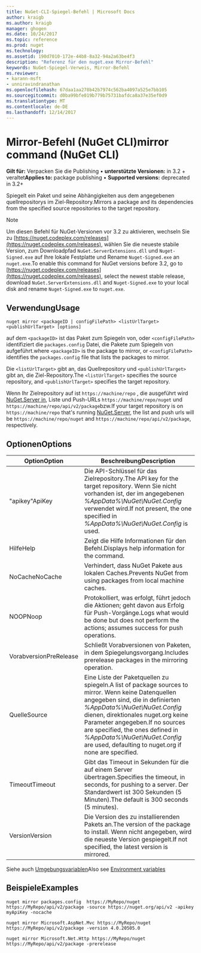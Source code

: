 ```yaml
---
title: NuGet-CLI-Spiegel-Befehl | Microsoft Docs
author: kraigb
ms.author: kraigb
manager: ghogen
ms.date: 10/24/2017
ms.topic: reference
ms.prod: nuget
ms.technology: 
ms.assetid: 190d7010-172e-44b8-8a32-94a2a63be4f3
description: "Referenz für den nuget.exe Mirror-Befehl"
keywords: NuGet-Spiegel-Verweis, Mirror-Befehl
ms.reviewer:
- karann-msft
- unniravindranathan
ms.openlocfilehash: 67daa1aa278b42b7974c562ba4097a525e7bb105
ms.sourcegitcommit: d0ba99bfe019b779b75731bafdca8a37e35ef0d9
ms.translationtype: MT
ms.contentlocale: de-DE
ms.lasthandoff: 12/14/2017
---
```

# <a name="mirror-command-nuget-cli"></a><span data-ttu-id="fc858-104">Mirror-Befehl (NuGet CLI)</span><span class="sxs-lookup"><span data-stu-id="fc858-104">mirror command (NuGet CLI)</span></span>

<span data-ttu-id="fc858-105">**Gilt für:** Verpacken Sie die Publishing &bullet; **unterstützte Versionen:** in 3.2 + veraltet</span><span class="sxs-lookup"><span data-stu-id="fc858-105">**Applies to:** package publishing &bullet; **Supported versions:** deprecated in 3.2+</span></span>

<span data-ttu-id="fc858-106">Spiegelt ein Paket und seine Abhängigkeiten aus dem angegebenen quellrepositorys im Ziel-Repository.</span><span class="sxs-lookup"><span data-stu-id="fc858-106">Mirrors a package and its dependencies from the specified source repositories to the target repository.</span></span>

> [!NOTE]
> <span data-ttu-id="fc858-107">Um diesen Befehl für NuGet-Versionen vor 3.2 zu aktivieren, wechseln Sie zu [https://nuget.codeplex.com/releases](https://nuget.codeplex.com/releases), wählen Sie die neueste stabile Version, zum Downloadpfad `NuGet.ServerExtensions.dll` und `Nuget-Signed.exe` auf Ihre lokale Festplatte und Rename `Nuget-Signed.exe` an `nuget.exe`.</span><span class="sxs-lookup"><span data-stu-id="fc858-107">To enable this command for NuGet versions before 3.2, go to [https://nuget.codeplex.com/releases](https://nuget.codeplex.com/releases), select the newest stable release, download `NuGet.ServerExtensions.dll` and `Nuget-Signed.exe` to your local disk and rename `Nuget-Signed.exe` to `nuget.exe`.</span></span>

## <a name="usage"></a><span data-ttu-id="fc858-108">Verwendung</span><span class="sxs-lookup"><span data-stu-id="fc858-108">Usage</span></span>

```
nuget mirror <packageID | configFilePath> <listUrlTarget> <publishUrlTarget> [options]
```

<span data-ttu-id="fc858-109">auf dem `<packageID>` ist das Paket zum Spiegeln von, oder `<configFilePath>` identifiziert die `packages.config` Datei, die Pakete zum Spiegeln von aufgeführt.</span><span class="sxs-lookup"><span data-stu-id="fc858-109">where `<packageID>` is the package to mirror, or `<configFilePath>` identifies the `packages.config` file that lists the packages to mirror.</span></span>

<span data-ttu-id="fc858-110">Die `<listUrlTarget>` gibt an, das Quellrepository und `<publishUrlTarget>` gibt an, die Ziel-Repository.</span><span class="sxs-lookup"><span data-stu-id="fc858-110">The `<listUrlTarget>` specifies the source repository, and `<publishUrlTarget>` specifies the target repository.</span></span>

<span data-ttu-id="fc858-111">Wenn Ihr Zielrepository auf ist `https://machine/repo` , die ausgeführt wird [NuGet.Server in](../hosting-packages/NuGet-Server.md), Liste und Push-URLs `https://machine/repo/nuget` und `https://machine/repo/api/v2/package`bzw.</span><span class="sxs-lookup"><span data-stu-id="fc858-111">If your target repository is on `https://machine/repo` that's running [NuGet.Server](../hosting-packages/NuGet-Server.md), the list and push urls will be `https://machine/repo/nuget` and `https://machine/repo/api/v2/package`, respectively.</span></span>

## <a name="options"></a><span data-ttu-id="fc858-112">Optionen</span><span class="sxs-lookup"><span data-stu-id="fc858-112">Options</span></span>

| <span data-ttu-id="fc858-113">Option</span><span class="sxs-lookup"><span data-stu-id="fc858-113">Option</span></span> | <span data-ttu-id="fc858-114">Beschreibung</span><span class="sxs-lookup"><span data-stu-id="fc858-114">Description</span></span> |
| --- | --- |
| <span data-ttu-id="fc858-115">"apikey"</span><span class="sxs-lookup"><span data-stu-id="fc858-115">ApiKey</span></span> | <span data-ttu-id="fc858-116">Die API-Schlüssel für das Zielrepository.</span><span class="sxs-lookup"><span data-stu-id="fc858-116">The API key for the target repository.</span></span> <span data-ttu-id="fc858-117">Wenn Sie nicht vorhanden ist, der im angegebenen *%AppData%\NuGet\NuGet.Config* verwendet wird.</span><span class="sxs-lookup"><span data-stu-id="fc858-117">If not present,  the one specified in *%AppData%\NuGet\NuGet.Config* is used.</span></span> |
| <span data-ttu-id="fc858-118">Hilfe</span><span class="sxs-lookup"><span data-stu-id="fc858-118">Help</span></span> | <span data-ttu-id="fc858-119">Zeigt die Hilfe Informationen für den Befehl.</span><span class="sxs-lookup"><span data-stu-id="fc858-119">Displays help information for the command.</span></span> |
| <span data-ttu-id="fc858-120">NoCache</span><span class="sxs-lookup"><span data-stu-id="fc858-120">NoCache</span></span> | <span data-ttu-id="fc858-121">Verhindert, dass NuGet Pakete aus lokalen Caches.</span><span class="sxs-lookup"><span data-stu-id="fc858-121">Prevents NuGet from using packages from local machine caches.</span></span> |
| <span data-ttu-id="fc858-122">NOOP</span><span class="sxs-lookup"><span data-stu-id="fc858-122">Noop</span></span> | <span data-ttu-id="fc858-123">Protokolliert, was erfolgt, führt jedoch die Aktionen; geht davon aus Erfolg für Push-Vorgänge.</span><span class="sxs-lookup"><span data-stu-id="fc858-123">Logs what would be done but does not perform the actions; assumes success for push operations.</span></span> |
| <span data-ttu-id="fc858-124">Vorabversion</span><span class="sxs-lookup"><span data-stu-id="fc858-124">PreRelease</span></span> | <span data-ttu-id="fc858-125">Schließt Vorabversionen von Paketen, in dem Spiegelungsvorgang.</span><span class="sxs-lookup"><span data-stu-id="fc858-125">Includes prerelease packages in the mirroring operation.</span></span> |
| <span data-ttu-id="fc858-126">Quelle</span><span class="sxs-lookup"><span data-stu-id="fc858-126">Source</span></span> | <span data-ttu-id="fc858-127">Eine Liste der Paketquellen zu spiegeln.</span><span class="sxs-lookup"><span data-stu-id="fc858-127">A list of package sources to mirror.</span></span> <span data-ttu-id="fc858-128">Wenn keine Datenquellen angegeben sind, die in definierten *%AppData%\NuGet\NuGet.Config* dienen, direktionales nuget.org keine Parameter angegeben.</span><span class="sxs-lookup"><span data-stu-id="fc858-128">If no sources are specified, the ones defined in *%AppData%\NuGet\NuGet.Config* are used, defaulting to nuget.org if none are specified.</span></span> |
| <span data-ttu-id="fc858-129">Timeout</span><span class="sxs-lookup"><span data-stu-id="fc858-129">Timeout</span></span> | <span data-ttu-id="fc858-130">Gibt das Timeout in Sekunden für die auf einem Server übertragen.</span><span class="sxs-lookup"><span data-stu-id="fc858-130">Specifies the timeout, in seconds, for pushing to a server.</span></span> <span data-ttu-id="fc858-131">Der Standardwert ist 300 Sekunden (5 Minuten).</span><span class="sxs-lookup"><span data-stu-id="fc858-131">The default is 300 seconds (5 minutes).</span></span> |
| <span data-ttu-id="fc858-132">Version</span><span class="sxs-lookup"><span data-stu-id="fc858-132">Version</span></span> | <span data-ttu-id="fc858-133">Die Version des zu installierenden Pakets an.</span><span class="sxs-lookup"><span data-stu-id="fc858-133">The version of the package to install.</span></span> <span data-ttu-id="fc858-134">Wenn nicht angegeben, wird die neueste Version gespiegelt.</span><span class="sxs-lookup"><span data-stu-id="fc858-134">If not specified, the latest version is mirrored.</span></span> |

<span data-ttu-id="fc858-135">Siehe auch [Umgebungsvariablen](cli-ref-environment-variables.md)</span><span class="sxs-lookup"><span data-stu-id="fc858-135">Also see [Environment variables](cli-ref-environment-variables.md)</span></span>

## <a name="examples"></a><span data-ttu-id="fc858-136">Beispiele</span><span class="sxs-lookup"><span data-stu-id="fc858-136">Examples</span></span>

```
nuget mirror packages.config  https://MyRepo/nuget https://MyRepo/api/v2/package -source https://nuget.org/api/v2 -apikey myApiKey -nocache

nuget mirror Microsoft.AspNet.Mvc https://MyRepo/nuget https://MyRepo/api/v2/package -version 4.0.20505.0

nuget mirror Microsoft.Net.Http https://MyRepo/nuget https://MyRepo/api/v2/package -prerelease
```
